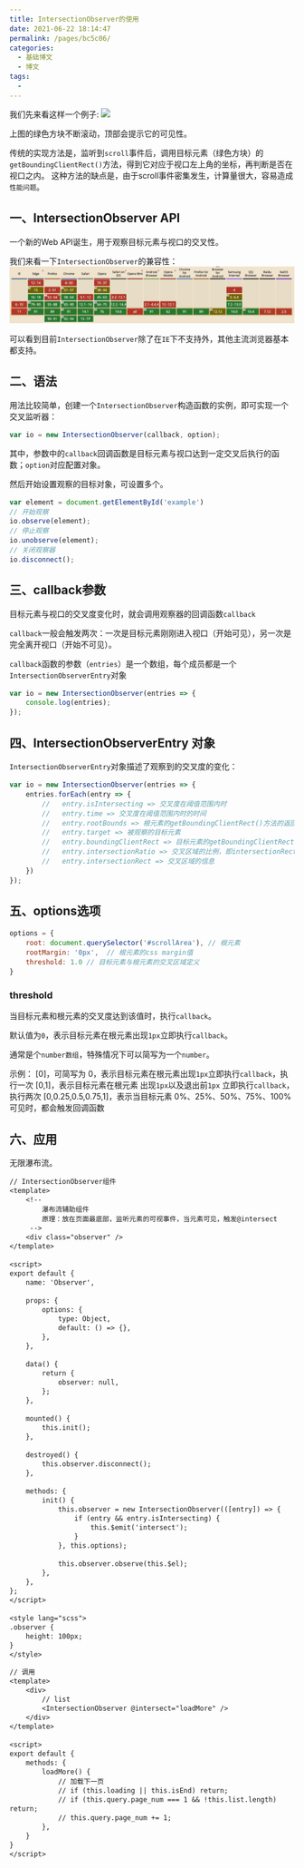 ```yaml
---
title: IntersectionObserver的使用
date: 2021-06-22 18:14:47
permalink: /pages/bc5c06/
categories:
  - 基础博文
  - 博文
tags:
  -
---
```



我们先来看这样一个例子:
![](https://www.ruanyifeng.com/blogimg/asset/2016/bg2016110201.gif)

上图的绿色方块不断滚动，顶部会提示它的可见性。

传统的实现方法是，监听到`scroll`事件后，调用目标元素（绿色方块）的`getBoundingClientRect()`方法，得到它对应于视口左上角的坐标，再判断是否在视口之内。
这种方法的缺点是，由于scroll事件密集发生，计算量很大，容易造成`性能问题`。

## 一、IntersectionObserver API
一个新的Web API诞生，用于观察目标元素与视口的交叉性。

我们来看一下`IntersectionObserver`的兼容性：
![](../../web/../.vuepress/public/assets/web/IntersectionObserver.jpg)

可以看到目前`IntersectionObserver`除了在`IE`下不支持外，其他主流浏览器基本都支持。

## 二、语法
用法比较简单，创建一个`IntersectionObserver`构造函数的实例，即可实现一个交叉监听器：
```js
var io = new IntersectionObserver(callback, option);
```

其中，参数中的`callback`回调函数是目标元素与视口达到一定交叉后执行的函数；`option`对应配置对象。

然后开始设置观察的目标对象，可设置多个。
```js
var element = document.getElementById('example')
// 开始观察
io.observe(element);
// 停止观察
io.unobserve(element);
// 关闭观察器
io.disconnect();
```

## 三、callback参数
目标元素与视口的交叉度变化时，就会调用观察器的回调函数`callback`

`callback`一般会触发两次：一次是目标元素刚刚进入视口（开始可见），另一次是完全离开视口（开始不可见）。

`callback`函数的参数（`entries`）是一个数组，每个成员都是一个`IntersectionObserverEntry`对象
```js
var io = new IntersectionObserver(entries => {
    console.log(entries);
});
```

## 四、IntersectionObserverEntry 对象
`IntersectionObserverEntry`对象描述了观察到的交叉度的变化：
```js
var io = new IntersectionObserver(entries => {
    entries.forEach(entry => {
        //   entry.isIntersecting => 交叉度在阈值范围内时
        //   entry.time => 交叉度在阈值范围内时的时间
        //   entry.rootBounds => 根元素的getBoundingClientRect()方法的返回值
        //   entry.target => 被观察的目标元素
        //   entry.boundingClientRect => 目标元素的getBoundingClientRect()方法的返回值
        //   entry.intersectionRatio => 交叉区域的比例，即intersectionRect占boundingClientRect的比例，完全可见时为1，完全不可见时小于等于0
        //   entry.intersectionRect => 交叉区域的信息
    })
});
```

## 五、options选项
```js
options = {
    root: document.querySelector('#scrollArea'), // 根元素
    rootMargin: '0px',  // 根元素的css margin值
    threshold: 1.0 // 目标元素与根元素的交叉区域定义
}
```

### threshold
当目标元素和根元素的交叉度达到该值时，执行`callback`。

默认值为`0`，表示目标元素在根元素出现`1px`立即执行`callback`。

通常是个`number数组`，特殊情况下可以简写为一个`number`。

示例：
    [0]，可简写为 0，表示目标元素在根元素出现`1px`立即执行`callback`，执行一次
    [0,1]，表示目标元素在根元素 出现`1px`以及退出前`1px` 立即执行`callback`，执行两次
    [0,0.25,0.5,0.75,1]，表示当目标元素 0%、25%、50%、75%、100% 可见时，都会触发回调函数


## 六、应用
无限瀑布流。

```vue
// IntersectionObserver组件
<template>
    <!--
        瀑布流辅助组件
        原理：放在页面最底部，监听元素的可视事件，当元素可见，触发@intersect
     -->
    <div class="observer" />
</template>

<script>
export default {
    name: 'Observer',

    props: {
        options: {
            type: Object,
            default: () => {},
        },
    },

    data() {
        return {
            observer: null,
        };
    },

    mounted() {
        this.init();
    },

    destroyed() {
        this.observer.disconnect();
    },

    methods: {
        init() {
            this.observer = new IntersectionObserver(([entry]) => {
                if (entry && entry.isIntersecting) {
                    this.$emit('intersect');
                }
            }, this.options);

            this.observer.observe(this.$el);
        },
    },
};
</script>

<style lang="scss">
.observer {
    height: 100px;
}
</style>
```

```vue
// 调用
<template>
    <div>
        // list
        <IntersectionObserver @intersect="loadMore" />
    </div>
</template>

<script>
export default {
    methods: {
        loadMore() {
            // 加载下一页
            // if (this.loading || this.isEnd) return;
            // if (this.query.page_num === 1 && !this.list.length) return;
            // this.query.page_num += 1;
        },
    }
}
</script>
```